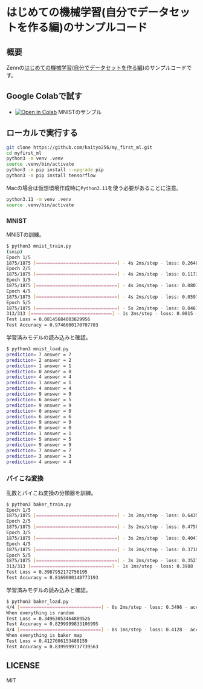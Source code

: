 # はじめての機械学習(自分でデータセットを作る編)のサンプルコード

## 概要

Zennの[はじめての機械学習(自分でデータセットを作る編)](https://zenn.dev/kaityo256/articles/my_first_machine_learning)のサンプルコードです。

## Google Colabで試す

* [![Open in Colab](https://colab.research.google.com/assets/colab-badge.svg)](https://colab.research.google.com/github/kaityo256/my_first_ml/blob/main/mnist_train_load.ipynb) MNISTのサンプル

## ローカルで実行する

```sh
git clone https://github.com/kaityo256/my_first_ml.git
cd myfirst_ml
python3 -m venv .venv
source .venv/bin/activate
python3 -m pip install --upgrade pip
python3 -m pip install tensorflow
```

Macの場合は仮想環境作成時に`Python3.11`を使う必要があることに注意。

```sh
python3.11 -m venv .venv 
source .venv/bin/activate
```

### MNIST

MNISTの訓練。

```sh
$ python3 mnist_train.py
(snip)
Epoch 1/5
1875/1875 [==============================] - 4s 2ms/step - loss: 0.2640 - accuracy: 0.9252
Epoch 2/5
1875/1875 [==============================] - 4s 2ms/step - loss: 0.1173 - accuracy: 0.9649
Epoch 3/5
1875/1875 [==============================] - 4s 2ms/step - loss: 0.0807 - accuracy: 0.9762
Epoch 4/5
1875/1875 [==============================] - 4s 2ms/step - loss: 0.0597 - accuracy: 0.9816
Epoch 5/5
1875/1875 [==============================] - 5s 2ms/step - loss: 0.0467 - accuracy: 0.9852
313/313 [==============================] - 1s 2ms/step - loss: 0.0815 - accuracy: 0.9746
Test Loss = 0.08145684003829956
Test Accuracy = 0.9746000170707703
```

学習済みモデルの読み込みと確認。

```sh
$ python3 mnist_load.py
prediction= 7 answer = 7
prediction= 2 answer = 2
prediction= 1 answer = 1
prediction= 0 answer = 0
prediction= 4 answer = 4
prediction= 1 answer = 1
prediction= 4 answer = 4
prediction= 9 answer = 9
prediction= 6 answer = 5
prediction= 9 answer = 9
prediction= 0 answer = 0
prediction= 6 answer = 6
prediction= 9 answer = 9
prediction= 0 answer = 0
prediction= 1 answer = 1
prediction= 5 answer = 5
prediction= 9 answer = 9
prediction= 7 answer = 7
prediction= 3 answer = 3
prediction= 4 answer = 4
```

### パイこね変換

乱数とパイこね変換の分類器を訓練。

```sh
$ python3 baker_train.py
Epoch 1/5
1875/1875 [==============================] - 3s 2ms/step - loss: 0.6435 - accuracy: 0.6104
Epoch 2/5
1875/1875 [==============================] - 3s 2ms/step - loss: 0.4758 - accuracy: 0.7699
Epoch 3/5
1875/1875 [==============================] - 3s 2ms/step - loss: 0.4047 - accuracy: 0.8117
Epoch 4/5
1875/1875 [==============================] - 3s 2ms/step - loss: 0.3718 - accuracy: 0.8306
Epoch 5/5
1875/1875 [==============================] - 3s 2ms/step - loss: 0.3527 - accuracy: 0.8410
313/313 [==============================] - 1s 1ms/step - loss: 0.3988 - accuracy: 0.8169
Test Loss = 0.3987952172756195
Test Accuracy = 0.8169000148773193
```

学習済みモデルの読み込みと確認。

```sh
$ python3 baker_load.py
4/4 [==============================] - 0s 2ms/step - loss: 0.3496 - accuracy: 0.8300
When everything is random
Test Loss = 0.34963053464889526
Test Accuracy = 0.8299999833106995
4/4 [==============================] - 0s 1ms/step - loss: 0.4128 - accuracy: 0.8400
When everything is baker map
Test Loss = 0.4127606153488159
Test Accuracy = 0.8399999737739563
```

## LICENSE

MIT
